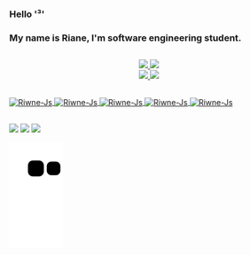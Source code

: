 ### Hello '³'
### My name is Riane, I'm software engineering student.
##

<div align="center">
  <a href="https://github.com/Riwne">
  <img height="180em" src="https://github-readme-stats.vercel.app/api?username=Riwne&show_icons=true&theme=github_dark&include_all_commits=true&count_private=true"/>
  <img height="180em" src="https://github-readme-stats.vercel.app/api/top-langs/?username=Riwne&layout=compact&langs_count=7&theme=github_dark"/>
</div>

<div align="center">
  <a href="https://github.com/Riwne">
  <img height="150em" src="https://github-readme-stats.vercel.app/api?username=Riwne&show_icons=true&theme=github_dark&include_all_commits=true&count_private=true"/>
  <img height="150em" src="https://github-readme-stats.vercel.app/api/top-langs/?username=Riwne&layout=compact&langs_count=7&theme=github_dark"/>
</div>

##

<img align="center" alt="Riwne-Js" height="30" width="40" src="https://cdn.jsdelivr.net/gh/devicons/devicon/icons/c/c-plain.svg" />       
<img align="center" alt="Riwne-Js" height="30" width="40" src="https://cdn.jsdelivr.net/gh/devicons/devicon/icons/python/python-original.svg" />   
<img align="center" alt="Riwne-Js" height="30" width="40" src="https://cdn.jsdelivr.net/gh/devicons/devicon/icons/java/java-original-wordmark.svg" />
<img align="center" alt="Riwne-Js" height="30" width="40" src="https://cdn.jsdelivr.net/gh/devicons/devicon/icons/figma/figma-original.svg" />
<img align="center" alt="Riwne-Js" height="30" width="40" src="https://cdn.jsdelivr.net/gh/devicons/devicon/icons/canva/canva-original.svg" />

##

<div>
  <a href = "mailto:rianecarlagomes@gmail.com"><img src="https://img.shields.io/badge/-Gmail-%23333?style=for-the-badge&logo=gmail&logoColor=white" target="_blank"></a>
  <a href="https://www.linkedin.com/in/riane-carla-b688a8206/" target="_blank"><img src="https://img.shields.io/badge/-LinkedIn-%230077B5?style=for-the-badge&logo=linkedin&logoColor=white" target="_blank"></a> 
  <a href="https://github.com/Riwne" target="_blank"><img src="https://img.shields.io/badge/GitHub-100000?style=for-the-badge&logo=github&logoColor=white" target="_blank"></a>
  
  ![Snake animation](https://github.com/Riwne/Riwne/blob/output/github-contribution-grid-snake.svg)
  
</div>
